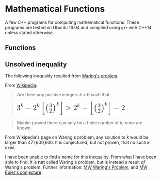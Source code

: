 # Mathematical Functions

A few C++ programs for computing mathematical functions. These programs are tested on Ubuntu 16.04 and compiled using `g++` with C++14 unless stated otherwise.

## Functions

## Unsolved inequality

The following inequality resulted from [Waring's problem](https://en.wikipedia.org/wiki/Waring%27s_problem).

From [Wikipedia](https://en.wikipedia.org/wiki/Floor_and_ceiling_functions#Unsolved_problem):

> Are there any positive integers *k* ≥ 6 such that:

> ![`3^{k}-2^{k}\left\lfloor \left({\tfrac {3}{2}}\right)^{k}\right\rfloor >2^{k}-\left\lfloor \left({\tfrac {3}{2}}\right)^{k}\right\rfloor -2`](equations/unsolved-inequality.png)

> Mahler proved there can only be a finite number of *k*; none are known.

From Wikipedia's page on Waring's problem, any solution to *k* would be larger than 471,600,600. It is conjectured, but not proven, that no such *k* exist.

I have been unable to find a name for this inequality. From what I have been able to find, it is **not** called Waring's problem, but is instead a result *of* Waring's problem. Further information: [MW Waring's Problem](http://mathworld.wolfram.com/WaringsProblem.html), and [MW Euler's conjecture](http://mathworld.wolfram.com/EulersConjecture.html).
